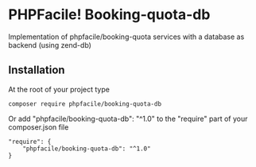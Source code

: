 PHPFacile! Booking-quota-db
========================

Implementation of phpfacile/booking-quota services with a database as backend (using zend-db)

Installation
-----
At the root of your project type
```
composer require phpfacile/booking-quota-db
```
Or add "phpfacile/booking-quota-db": "^1.0" to the "require" part of your composer.json file
```composer
"require": {
    "phpfacile/booking-quota-db": "^1.0"
}
```
